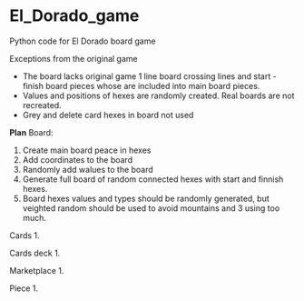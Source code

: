 # El_Dorado_game
Python code for El Dorado board game

Exceptions from the original game
- The board lacks original game 1 line board crossing lines and start - finish board pieces whose are included into main board pieces.
- Values and positions of hexes are randomly created. Real boards are not recreated.  
- Grey and delete card hexes in board not used

__Plan__
Board:
1. Create main board peace in hexes
2. Add coordinates to the board
3. Randomly add walues to the board
4. Generate full board of random connected hexes with start and finnish hexes. 
5. Board hexes values and types should be randomly generated, but veighted random should be used to avoid mountains and 3 using too much. 

Cards
1. 

Cards deck
1. 

Marketplace
1. 

Piece
1.


